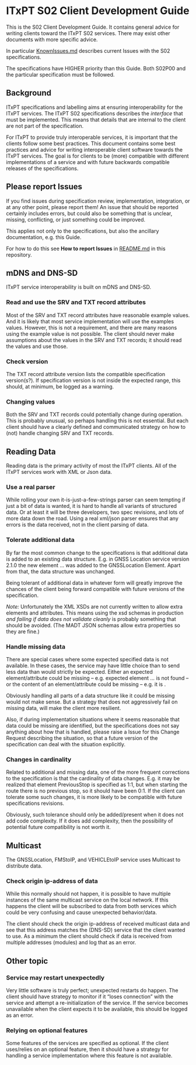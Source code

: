 # ITxPT S02 Client Development Guide #

This is the S02 Client Development Guide. It contains general advice for writing clients toward the ITxPT S02 services. There may exist other documents with more specific advice. 

In particular [KnownIssues.md](../KnownIssues.md) describes current Issues with the S02 specifications. 

The specifications have HIGHER priority than this Guide. Both S02P00 and the particular specification must be followed. 

## Background ## 

ITxPT specifications and labelling aims at ensuring interoperability for the ITxPT services. The ITxPT S02 specifications describes the _interface_ that must be implemented. This means that details that are internal to the client are not part of the specification.  

For ITxPT to provide truly interoperable services, it is important that the clients follow some best practices. This document contains some best practices and advice for writing interoperable client software towards the ITxPT services. The goal is for clients to be (more) compatible with different implementations of a service and with future backwards compatible releases of the specifications. 

## Please report Issues ##

If you find issues during specification review, implementation, integration, or at any other point, please report them! An issue that should be reported certainly includes errors, but could also be something that is unclear, missing, conflicting, or just something could be improved. 

This applies not only to the specifications, but also the ancillary documentation, e.g. this Guide.

For how to do this see **How to report Issues** in [README.md](../README.md) in this repository. 

## mDNS and DNS-SD ##
ITxPT service interoperability is built on mDNS and DNS-SD. 

### Read and use the SRV and TXT record attributes ###
Most of the SRV and TXT record attributes have reasonable example values. And it is likely that most service implementation will use the examples values. However, this is not a requirement, and there are many reasons using the example value is not possible. The client should never make assumptions about the values in the SRV and TXT records; it should read the values and use those. 

### Check version ###
The TXT record attribute version lists the compatible specification version(s?). If specification version is not inside the expected range, this should, at minimum, be logged as a warning. 

### Changing values ###
Both the SRV and TXT records could potentially change during operation. This is probably unusual, so perhaps handling this is not essential. But each client should have a clearly defined and communicated strategy on how to (not) handle changing SRV and TXT records. 

## Reading Data ##
Reading data is the primary activity of most the ITxPT clients. All of the ITxPT services work with XML or Json data. 

### Use a real parser ###
While rolling your own it-is-just-a-few-strings parser can seem tempting if just a bit of data is wanted, it is hard to handle all variants of structured data. Or at least it will be three developers, two spec revisions, and lots of more data down the road. Using a real xml/json parser ensures that any errors is the data received, not in the client parsing of data. 

### Tolerate additional data ###
By far the most common change to the specifications is that additional data is added to an existing data structure. E.g. in GNSS Location service version 2.1.0 the new element <Fix>…</Fix> was added to the GNSSLocation Element. Apart from that, the data structure was unchanged. 

Being tolerant of additional data in whatever form will greatly improve the chances of the client being forward compatible with future versions of the specification. 

*Note:* Unfortunately the XML XSDs are not currently written to allow extra elements and attributes. This means using the xsd schemas in production *and failing if data does not validate cleanly* is probably something that should be avoided. (The MADT JSON schemas allow extra properties so they are fine.)

### Handle missing data ###
There are special cases where some expected specified data is not available. In these cases, the service may have little choice than to send less data than would strictly be expected. Either an expected element/attribute could be missing – e.g. expected element <data>…</data> is not found – or the content of an element/attribute could be missing – e.g. it is <data></data>. 

Obviously handling all parts of a data structure like it could be missing would not make sense. But a strategy that does not aggressively fail on missing data, will make the client more resilient. 

Also, if during implementation situations where it seems reasonable that data could be missing are identified, but the specifications does not say anything about how that is handled, please raise a Issue for this Change Request describing the situation, so that a future version of the specification can deal with the situation explicitly. 

### Changes in cardinality ### 
Related to additional and missing data, one of the more frequent corrections to the specification is that the cardinality of data changes. E.g. it may be realized that element PreviousStop is specified as 1:1, but when starting the route there is no previous stop, so it should have been 0:1. If the client can tolerate some such changes, it is more likely to be compatible with future specifications revisions. 

Obviously, such tolerance should only be added/present when it does not add code complexity. If it does add complexity, then the possibility of potential future compatibility is not worth it. 

## Multicast ##
The GNSSLocation, FMStoIP, and VEHICLEtoIP service uses Multicast to distribute data.

### Check origin ip-address of data ###
While this normally should not happen, it is possible to have multiple instances of the same multicast service on the local network. If this happens the client will be subscribed to data from both services which could be very confusing and cause unexpected behavior/data. 

The client should check the origin ip-address of received multicast data and see that this address matches the (DNS-SD) service that the client wanted to use. As a minimum the client should check if data is received from multiple addresses (modules) and log that as an error. 


## Other topic ## 

### Service may restart unexpectedly ###

Very little software is truly perfect; unexpected restarts do happen. The client should have strategy to monitor if it “loses connection” with the service and attempt a re-initialization of the service. If the service becomes unavailable when the client expects it to be available, this should be logged as an error.

### Relying on optional features ### 
Some features of the services are specified as optional. If the client uses/relies on an optional feature, then it should have a strategy for handling a service implementation where this feature is not available.


